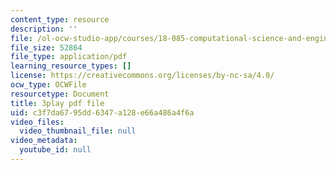 ```yaml
---
content_type: resource
description: ''
file: /ol-ocw-studio-app/courses/18-085-computational-science-and-engineering-i-fall-2008/c3f7da6795dd6347a128e66a486a4f6a_V5EjSvx1vw0.pdf
file_size: 52864
file_type: application/pdf
learning_resource_types: []
license: https://creativecommons.org/licenses/by-nc-sa/4.0/
ocw_type: OCWFile
resourcetype: Document
title: 3play pdf file
uid: c3f7da67-95dd-6347-a128-e66a486a4f6a
video_files:
  video_thumbnail_file: null
video_metadata:
  youtube_id: null
---
```

